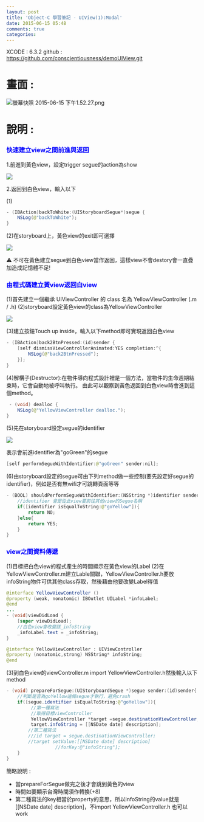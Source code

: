 ```yaml
---
layout: post
title: 'Object-C 學習筆記 - UIView(1):Modal'
date: 2015-06-15 05:48
comments: true
categories: 
---
```

XCODE : 6.3.2
github : https://github.com/conscientiousness/demoUIView.git

# 畫面 :

![螢幕快照 2015-06-15 下午1.52.27.png](http://user-image.logdown.io/user/12628/blog/11894/post/280400/1ESDUwRTvqNn7i0luiu2_%E8%9E%A2%E5%B9%95%E5%BF%AB%E7%85%A7%202015-06-15%20%E4%B8%8B%E5%8D%881.52.27.png)

# 說明 :

### <font color="blue">快速建立view之間前進與返回</font>

1.前進到黃色view，設定trigger segue的action為show

![](http://i.imgur.com/UKomTol.png)

2.返回到白色view，輸入以下

(1)

```java viewController.m
- (IBAction)backToWhite:(UIStoryboardSegue*)segue {
    NSLog(@"backToWhite");
}
```

(2)在storyboard上，黃色view的exit即可選擇

![](http://i.imgur.com/AuuPpzU.png)

⚠ 不可在黃色建立segue到白色view當作返回，這樣view不會destory會一直疊加造成記憶體不足!

### <font color="blue">由程式碼建立黃view返回白view</font>

(1)首先建立一個繼承 UIViewController 的 class 名為 YellowViewController (.m / .h)
(2)storyboard設定黃色view的class為YellowViewController

![](http://i.imgur.com/UqY6MZ3.png)

(3)建立按鈕Touch up inside，輸入以下method即可實現返回白色view

```java YellowViewController.m
- (IBAction)back2BtnPressed:(id)sender {
    [self dismissViewControllerAnimated:YES completion:^{
        NSLog(@"back2BtnPressed");
    }];
}
```

(4)解構子(Destructor):在物件導向程式設計裡是一個方法，當物件的生命週期結束時，它會自動地被呼叫執行。
由此可以觀察到黃色返回到白色view時會進到這個method。

```java YellowViewController.m
 - (void) dealloc {
    NSLog(@"YellowViewController dealloc.");   
}
```

(5)先在storyboard設定segue的identifier

![](http://i.imgur.com/Rhb1Q3v.png)

表示會前進identifier為"goGreen"的segue

```java viewController.m
[self performSegueWithIdentifier:@"goGreen" sender:nil];
```

(6)由storyboard設定的segue可由下列method做一些控制(要先設定好segue的identifier)，例如是否有無wifi才可跳轉頁面等等

```java viewController.m
- (BOOL) shouldPerformSegueWithIdentifier:(NSString *)identifier sender:(id)sender {
    //identifier 會是從此view要前往其他view的Segue名稱
    if([identifier isEqualToString:@"goYellow"]){
        return NO;
    }else{
        return YES;
    }
}
```


### <font color="blue">view之間資料傳遞</font>

(1)目標把白色view的程式產生的時間顯示在黃色view的Label
(2)在YellowViewController.m建立Lable關聯，YellowViewController.h要放infoString物件可供其他class存取，然後藉由他要改變Label得值

```java YellowViewController.m
@interface YellowViewController ()
@property (weak, nonatomic) IBOutlet UILabel *infoLabel;
@end
...
- (void)viewDidLoad {
    [super viewDidLoad];
    //白色view會改變該_infoString
    _infoLabel.text = _infoString;
}
```

```java YellowViewController.h
@interface YellowViewController : UIViewController
@property (nonatomic,strong) NSString* infoString;
@end
```

(3)到白色view的viewController.m import YellowViewController.h然後輸入以下method

```java viewController.m
- (void) prepareForSegue:(UIStoryboardSegue *)segue sender:(id)sender{    
    //判斷是否為goYellow這條segue才執行，避免crash
    if([segue.identifier isEqualToString:@"goYellow"]){
         //第一種寫法
         //取得目標viewController
         YellowViewController *target =segue.destinationViewController;         
         target.infoString = [[NSDate date] description];     
        //第二種寫法
        ///id target = segue.destinationViewController;
        //target setValue:[[NSDate date] description]
                  //forKey:@"infoString"];
    }
}
```

簡略說明 : 
- 當prepareForSegue做完之後才會跳到黃色的view
- 時間如要顯示台灣時間須作轉換(+8)
- 第二種寫法的key相當於property的意思，所以infoString的value就是[[NSDate date] description]，不import YellowViewController.h 也可以work
